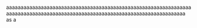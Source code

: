 aaaaaaaaaaaaaaaaaaaaaaaaaaaaaaaaaaaaaaaaaaaaaaaaaaaaaaaaaaaaaaaaaaaaaaaaaaaaaaaaaaaaaaaaaaaaaaaaaaaaaaaaaaaaaaaaaaaaaaaaaaaaaa
as
a
